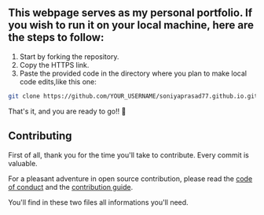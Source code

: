 ## This webpage serves as my personal portfolio. If you wish to run it on your local machine, here are the steps to follow:

1. Start by forking the repository.
2. Copy the HTTPS link.
3. Paste the provided code in the directory where you plan to make local code edits,like this one:

```bash
git clone https://github.com/YOUR_USERNAME/soniyaprasad77.github.io.git
```

That's it, and you are ready to go!! 🎉

## Contributing

First of all, thank you for the time you'll take to contribute.  Every commit is valuable.

For a pleasant adventure in open source contribution, please read the [code of conduct](./CODE_OF_CONDUCT.md) and the [contribution guide](./CONTRIBUTING.md).

You'll find in these two files all informations you'll need.